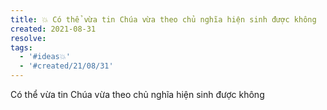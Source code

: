 ```yaml
---
title: 💥 Có thể vừa tin Chúa vừa theo chủ nghĩa hiện sinh được không
created: 2021-08-31
resolve: 
tags:
  - '#ideas💥'
  - '#created/21/08/31'
---
```


Có thể vừa tin Chúa vừa theo chủ nghĩa hiện sinh được không
